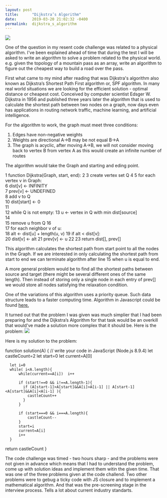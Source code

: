 ```yaml
---
layout: post
title:      "Dijkstra’s Algorithm"
date:       2019-03-20 21:02:32 -0400
permalink:  dijkstra_s_algorithm
---
```



![](https://farm8.staticflickr.com/7909/32489335677_d40418fb39_z.jpg)

One of the question in my resent code challenge was related to a physical algorithm.  I've been explained ahead of time that during the test I will be  asked to write an algorithm to solve a problem related to the physical world. e.g. given the topology of a mountain pass as an array, write an algorithm to figure out the cheapest way to build a road over the pass. 

First what came to my mind after reading that was Dijkstra's algorithm  also known as Dijkstra’s Shortest Path First algorithm or, SPF algorithm.  In many real world situations we are looking for the efficient solution  - optimal distance or cheapest cost. Conceived by computer scientist Edsger W. Dijkstra in 1956 and published three years later the algorithm that is used to calculate the shortest path between two nodes on a graph, now days even has applications in routing network traffic, machine learning, and artificial intelligence. 

For the algorithm to work, the graph must meet three conditions:
1.	Edges have non-negative weights 
2.	Weights are  directional  A->B may be not equal  B->A
3. The graph is acyclic,  after moving A->B, we will not consider moving back to vertex B from vertex A as this would create an infinite number of routes


The algorithm would take the Graph and starting and eding point.

1  function Dijkstra(Graph, start, end):
 2
 3      create vertex set Q
 4
 5      for each vertex v in Graph:             
 6          dist[v] ← INFINITY                  
 7          prev[v] ← UNDEFINED                 
 8          add v to Q                      
10      dist[start] ← 0                        
11      
12      while Q is not empty:
13          u ← vertex in Q with min dist[source]    
14                                              
15          remove u from Q 
16          
17          for each neighbor v of u:           
18              alt ← dist[u] + length(u, v)
19              if alt < dist[v]:               
20                  dist[v] ← alt 
21                  prev[v] ← u 
22
23      return dist[], prev[]

This algorithm calculates the shortest path from start point to all the nodes in the Graph. If we are interested in only calculating the shortest path from start to end we can terminate algorithm after line 15 when u is equal to end. 

A more general problem would be to find all the shortest paths between source and target (there might be several different ones of the same length). Then instead of storing only a single node in each entry of prev[] we would store all nodes satisfying the relaxation condition.

One of the variations of this algorithm uses a priority queue. Such data structure leads to a faster computing time. 
Algorithm in Javascript  could be found [here.](https://www.tutorialspoint.com/Dijkstra-s-algorithm-in-Javascript) 

It turned out that the problem I was given was much simplier that I had been preparing for and the  Dijkstra’s Algorithm for that task would be an overkill that would've made a solution more complex that it should be. Here is the problem: ![](https://live.staticflickr.com/65535/47942635183_456f8e9533_z.jpg)

Here is my solution to the problem:

function solution(A) {
    // write your code in JavaScript (Node.js 8.9.4)
      let castleCount=2
      let start=0
      let current=A[0]

      let i=0
      while( i<A.length){
          while(current==A[i])  i++

          if (start!==0 && i!==A.length-1){
            if (A[start-1]>A[start]&&A[i]>A[i-1] || A[start-1]<A[start]&&A[i]<A[i-1] ){
              castleCount++
            }
          }
          
          if (start===0 && i===A.length){
              castleCount--
          }
          start=i
          current=A[i]
          i++
      }
  return castleCount
}

The code challenge was timed - two hours sharp - and the problems were not given in advance which means that I had to understand the problem, come up with solution ideas and implement them witin the given time. That was one of the three problems given at the code challend. Two other problems were to gebug a ticky code with JS closure and to implement a mathematical algorithm.  And that was the pre-screening stage in the interview process. Tells a lot about current industry standarts. 



